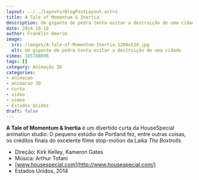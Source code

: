 ```yaml
---
layout: ../../layouts/BlogPostLayout.astro
title: A Tale of Momentum & Inertia
description: Um gigante de pedra tenta evitar a destruição de uma cidade
date: 2014-10-18
author: Franklin Amorim
image:
  src: /images/A-Tale-of-Momentum-Inertia-1200x520.jpg
  alt: Um gigante de pedra tenta evitar a destruição de uma cidade
vimeo: 105788896
tags: []
category: Animação 3D
categories:
- animacao
- animacao 3D
- curta
- video
- vimeo
- Estados Unidos
draft: false
---
```


**A Tale of Momentum & Inertia** é um divertido curta da HouseSpecial animation studio. O pequeno estúdio de Portland fez, entre outras coisas, os créditos finais do excelente filme stop-motion da Laika _The Boxtrolls_. 
- Direção: Kirk Kelley, Kameron Gates 
- Música: Arthur Tofani 
- [www.housespecial.com](http://www.housespecial.com/) 
- Estados Unidos, 2014

